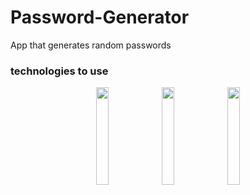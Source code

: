 # Password-Generator
 App that generates random passwords

### technologies to use
<div align = "center">
 <img src="https://i.ibb.co/tL1v6Jt/html-5.png" width= 20%>
 <img src="https://i.ibb.co/j86Drxg/css-3.png" width = 20%>
 <img src = "https://i.ibb.co/pKKrwn3/javascript-js-icon-2048x2048-nyxvtvk0.png" width = 20%>
</div>
